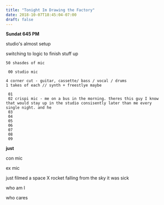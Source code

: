 ```yaml
---
title: "Tonight Im Drawing the Factory"
date: 2018-10-07T18:45:04-07:00
draft: false
---
```


**Sundat 645 PM**

studio's almost setup

switching to logic to finish stuff up

```
50 shasdes of mic

 00 studio mic

4 corner cut - guitar, cassette/ bass / vocal / drums
1 takes of each // synth + freestlye maybe

 01
 02 crispi mic - me on a bus in the morning. theres this guy I know that would stay up in the studio consisently later than me every single night. and he
 03
 04
 05
 06
 07
 08
 09

 ```



**just**




con mic


ex mic


just filmed a space X rocket falling from the sky it was sick




who am I

who cares
